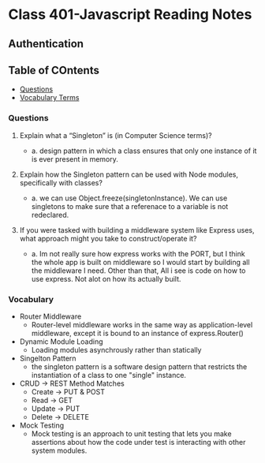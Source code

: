 # Class 401-Javascript Reading Notes

## Authentication

## Table of COntents

* [Questions](###questions)
* [Vocabulary Terms](###vocabulary-terms)

### Questions

1. Explain what a “Singleton” is (in Computer Science terms)?
    - a. design pattern in which a class ensures that only one instance of it is ever present in memory. 

2. Explain how the Singleton pattern can be used with Node modules, specifically with classes?
    - a. we can use Object.freeze(singletonInstance). We can use singletons to make sure that a referenace to a variable is not redeclared.

3. If you were tasked with building a middleware system like Express uses, what approach might you take to construct/operate it?
    - a. Im not really sure how express works with the PORT, but I think the whole app is built on middleware so I would start by building all the middleware I need. Other than that, All i see is code on how to use express. Not alot on how its actually built. 

### Vocabulary

- Router Middleware
    - Router-level middleware works in the same way as application-level middleware, except it is bound to an instance of express.Router()
- Dynamic Module Loading
    - Loading modules asynchrously rather than statically
- Singelton Pattern
    - the singleton pattern is a software design pattern that restricts the instantiation of a class to one "single" instance. 
- CRUD -> REST Method Matches
    - Create -> PUT & POST
    - Read -> GET
    - Update -> PUT
    - Delete -> DELETE
- Mock Testing
    - Mock testing is an approach to unit testing that lets you make assertions about how the code under test is interacting with other system modules.

